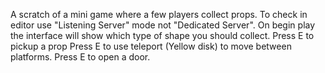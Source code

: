 A scratch of a mini game where a few players collect props.
To check in editor use "Listening Server" mode not "Dedicated Server".
On begin play the interface will show which type of shape you should collect.
Press E to pickup a prop
Press E to use teleport (Yellow disk) to move between platforms.
Press E to open a door.
